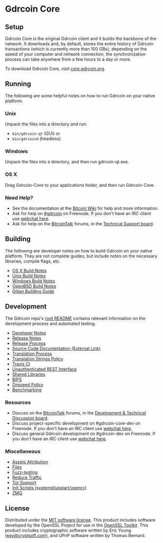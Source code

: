 Gdrcoin Core
=============

Setup
---------------------
Gdrcoin Core is the original Gdrcoin client and it builds the backbone of the network. It downloads and, by default, stores the entire history of Gdrcoin transactions (which is currently more than 100 GBs); depending on the speed of your computer and network connection, the synchronization process can take anywhere from a few hours to a day or more.

To download Gdrcoin Core, visit [core.gdrcoin.org](https://core.gdrcoin.org/en/releases/).

Running
---------------------
The following are some helpful notes on how to run Gdrcoin on your native platform.

### Unix

Unpack the files into a directory and run:

- `bin/gdrcoin-qt` (GUI) or
- `bin/gdrcoind` (headless)

### Windows

Unpack the files into a directory, and then run gdrcoin-qt.exe.

### OS X

Drag Gdrcoin-Core to your applications folder, and then run Gdrcoin-Core.

### Need Help?

* See the documentation at the [Bitcoin Wiki](https://en.bitcoin.it/wiki/Main_Page)
for help and more information.
* Ask for help on [#gdrcoin](http://webchat.freenode.net?channels=gdrcoin) on Freenode. If you don't have an IRC client use [webchat here](http://webchat.freenode.net?channels=gdrcoin).
* Ask for help on the [BitcoinTalk](https://bitcointalk.org/) forums, in the [Technical Support board](https://bitcointalk.org/index.php?board=4.0).

Building
---------------------
The following are developer notes on how to build Gdrcoin on your native platform. They are not complete guides, but include notes on the necessary libraries, compile flags, etc.

- [OS X Build Notes](build-osx.md)
- [Unix Build Notes](build-unix.md)
- [Windows Build Notes](build-windows.md)
- [OpenBSD Build Notes](build-openbsd.md)
- [Gitian Building Guide](gitian-building.md)

Development
---------------------
The Gdrcoin repo's [root README](/README.md) contains relevant information on the development process and automated testing.

- [Developer Notes](developer-notes.md)
- [Release Notes](release-notes.md)
- [Release Process](release-process.md)
- [Source Code Documentation (External Link)](https://dev.visucore.com/gdrcoin/doxygen/)
- [Translation Process](translation_process.md)
- [Translation Strings Policy](translation_strings_policy.md)
- [Travis CI](travis-ci.md)
- [Unauthenticated REST Interface](REST-interface.md)
- [Shared Libraries](shared-libraries.md)
- [BIPS](bips.md)
- [Dnsseed Policy](dnsseed-policy.md)
- [Benchmarking](benchmarking.md)

### Resources
* Discuss on the [BitcoinTalk](https://bitcointalk.org/) forums, in the [Development & Technical Discussion board](https://bitcointalk.org/index.php?board=6.0).
* Discuss project-specific development on #gdrcoin-core-dev on Freenode. If you don't have an IRC client use [webchat here](http://webchat.freenode.net/?channels=gdrcoin-core-dev).
* Discuss general Gdrcoin development on #gdrcoin-dev on Freenode. If you don't have an IRC client use [webchat here](http://webchat.freenode.net/?channels=gdrcoin-dev).

### Miscellaneous
- [Assets Attribution](assets-attribution.md)
- [Files](files.md)
- [Fuzz-testing](fuzzing.md)
- [Reduce Traffic](reduce-traffic.md)
- [Tor Support](tor.md)
- [Init Scripts (systemd/upstart/openrc)](init.md)
- [ZMQ](zmq.md)

License
---------------------
Distributed under the [MIT software license](/COPYING).
This product includes software developed by the OpenSSL Project for use in the [OpenSSL Toolkit](https://www.openssl.org/). This product includes
cryptographic software written by Eric Young ([eay@cryptsoft.com](mailto:eay@cryptsoft.com)), and UPnP software written by Thomas Bernard.
